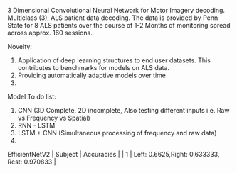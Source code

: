 3 Dimensional Convolutional Neural Network for Motor Imagery decoding. Multiclass (3), ALS patient data decoding. 
The data is provided by Penn State for 8 ALS patients over the course of 1-2 Months of monitoring spread across approx. 160 sessions.

Novelty: 
1) Application of deep learning structures to end user datasets. This contributes to benchmarks for models on ALS data.
2) Providing automatically adaptive models over time
3) 

Model To do list: 
1) CNN (3D Complete, 2D incomplete, Also testing different inputs i.e. Raw vs Frequency vs Spatial)
2) RNN - LSTM
3) LSTM + CNN (Simultaneous processing of frequency and raw data)
4) 


EfficientNetV2 
| Subject | Accuracies                                     |
|    1     |  Left: 0.6625,Right: 0.633333, Rest: 0.970833 |




